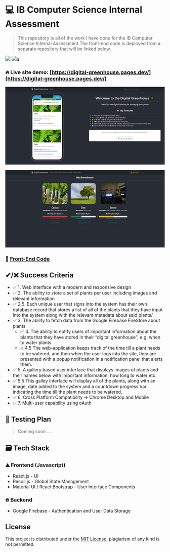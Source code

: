 # 💻 IB Computer Science Internal Assessment

> This repository is all of the work I have done for the IB Computer Science Internal Assessment
> The front-end code is deployed from a separate repository that will be linked below.

![](https://img.shields.io/badge/cloudflare-deployed-orange) ![](https://img.shields.io/badge/build-passing-brightgreen)a

### 🔥 Live site demo: [https://digital-greenhouse.pages.dev/](https://digital-greenhouse.pages.dev/)

![](demo.png)

![](demo-logged-in.png)

<!--- Once deployed, add in build status for the front and back end --->

### 🧪 [Front-End Code](https://github.com/71xn/ibcs-ia-frontend)

## ✔/❌ Success Criteria

* ✅ 1. Web interface with a modern and responsive design
* ✅ 2. The ability to store a set of plants per user including images and relevant information
* ✅ 2.5. Each unique user that signs into the system has their own database record that stores a list of all of the plants that they have input into the system along with the relevant metadata about said plants/ 
* ✅ 3. The ability to fetch data from the Google Firebase FireStore about plants
  * ✅ 4. The ability to notify users of important information about the plants that they have stored in their “digital greenhouse”; e.g. when to water plants
  * 🔥 4.5 The web-application keeps track of the time till a plant needs to be watered, and then when the user logs into the site, they are presented with a popup notification in a notification panel that alerts them.
* ✅ 5. A gallery based user interface that displays images of plants and their names below with important information; how long to water etc.
* ✅ 5.5 This galley interface will display all of the plants, along with an image, date added to the system and a countdown progress bar indicating the time till the plant needs to be watered.
* ✅ 6. Cross Platform Compatibility → Chrome Desktop and Mobile
* ✅ 7. Multi-user capability using oAuth

## 📃 Testing Plan
<!-- Use shields for each of the tests to show if passed or failed -->
> Coming soon ....

## 🗃 Tech Stack

### ⛰ Frontend (Javascript)

- React.js - UI
- Recoil.js - Global State Management
- Material UI / React Bootstrap - User Interface Components

### 🔥 Backend

- Google Firebase - Authentication and User Data Storage

## License

This project is distributed under the [MIT License](https://github.com/71xn/ibcs-internal-assessment/blob/main/LICENSE), plagiarism of any kind is not permitted.
